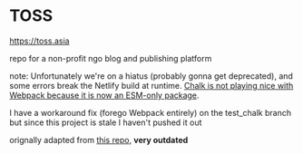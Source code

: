 # TOSS
https://toss.asia

repo for a non-profit ngo blog and publishing platform

note:
Unfortunately we're on a hiatus (probably gonna get deprecated), and some errors break the Netlify build at runtime. [Chalk is not playing nice with Webpack because it is now an ESM-only package](https://bobbyhadz.com/blog/javascript-chalk-error-err-require-esm-of-es-module).

I have a workaround fix (forego Webpack entirely) on the test_chalk branch but since this project is stale I haven't pushed it out

orignally adapted from [this repo](https://github.com/netlify-templates/one-click-hugo-cms), **very outdated**
